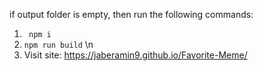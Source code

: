 if output folder is empty, then run the following commands:
1. ```  npm i ``` 
2. ``` npm run build ``` \\n
3. Visit site: https://jaberamin9.github.io/Favorite-Meme/
